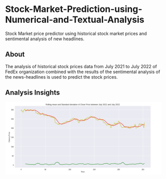 # Stock-Market-Prediction-using-Numerical-and-Textual-Analysis
Stock Market price predictor using historical stock market prices and sentimental analysis of new headlines.

## About
The analysis of historical stock prices data from July 2021 to July 2022 of FedEx organization combined with the results of the sentimental analysis of the news-headlines is used to predict the stock prices.

## Analysis Insights
![alt text](https://github.com/Umang1103/Stock-Market-Prediction-using-Numerical-and-Textual-Analysis/blob/main/rolling_mean_std.jpg)
